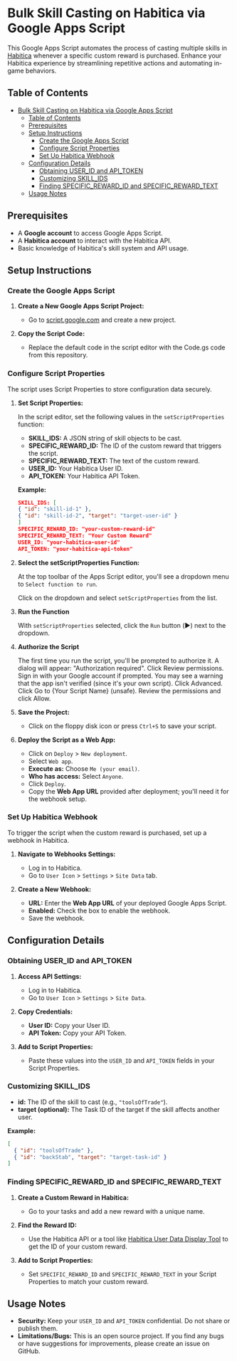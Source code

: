 # Bulk Skill Casting on Habitica via Google Apps Script

This Google Apps Script automates the process of casting multiple skills in [Habitica](https://habitica.com/) whenever a specific custom reward is purchased. Enhance your Habitica experience by streamlining repetitive actions and automating in-game behaviors.

## Table of Contents

- [Bulk Skill Casting on Habitica via Google Apps Script](#bulk-skill-casting-on-habitica-via-google-apps-script)
  - [Table of Contents](#table-of-contents)
  - [Prerequisites](#prerequisites)
  - [Setup Instructions](#setup-instructions)
    - [Create the Google Apps Script](#create-the-google-apps-script)
    - [Configure Script Properties](#configure-script-properties)
    - [Set Up Habitica Webhook](#set-up-habitica-webhook)
  - [Configuration Details](#configuration-details)
    - [Obtaining USER\_ID and API\_TOKEN](#obtaining-user_id-and-api_token)
    - [Customizing SKILL\_IDS](#customizing-skill_ids)
    - [Finding SPECIFIC\_REWARD\_ID and SPECIFIC\_REWARD\_TEXT](#finding-specific_reward_id-and-specific_reward_text)
  - [Usage Notes](#usage-notes)

## Prerequisites

- A **Google account** to access Google Apps Script.
- A **Habitica account** to interact with the Habitica API.
- Basic knowledge of Habitica's skill system and API usage.

## Setup Instructions

### Create the Google Apps Script

1. **Create a New Google Apps Script Project:**

   - Go to [script.google.com](https://script.google.com/) and create a new project.

2. **Copy the Script Code:**

   - Replace the default code in the script editor with the Code.gs code from this repository.
  
### Configure Script Properties

The script uses Script Properties to store configuration data securely.

1. **Set Script Properties:**

   In the script editor, set the following values in the `setScriptProperties` function:

   - **SKILL_IDS:** A JSON string of skill objects to be cast.
   - **SPECIFIC_REWARD_ID:** The ID of the custom reward that triggers the script.
   - **SPECIFIC_REWARD_TEXT:** The text of the custom reward.
   - **USER_ID:** Your Habitica User ID.
   - **API_TOKEN:** Your Habitica API Token.

    **Example:**

    ```json
    SKILL_IDS: [
    { "id": "skill-id-1" },
    { "id": "skill-id-2", "target": "target-user-id" }
    ]
    SPECIFIC_REWARD_ID: "your-custom-reward-id"
    SPECIFIC_REWARD_TEXT: "Your Custom Reward"
    USER_ID: "your-habitica-user-id"
    API_TOKEN: "your-habitica-api-token"
    ```

2. **Select the setScriptProperties Function:**

    At the top toolbar of the Apps Script editor, you'll see a dropdown menu to `Select function to run`.
    
    Click on the dropdown and select `setScriptProperties` from the list.

3. **Run the Function**

    With `setScriptProperties` selected, click the `Run` button (▶️) next to the dropdown.

4. **Authorize the Script**

    The first time you run the script, you'll be prompted to authorize it.
    A dialog will appear: "Authorization required".
    Click Review permissions.
    Sign in with your Google account if prompted.
    You may see a warning that the app isn't verified (since it's your own script).
    Click Advanced.
    Click Go to {Your Script Name} (unsafe).
    Review the permissions and click Allow.


5. **Save the Project:**

   - Click on the floppy disk icon or press `Ctrl+S` to save your script.

6. **Deploy the Script as a Web App:**

   - Click on `Deploy` > `New deployment`.
   - Select `Web app`.
   - **Execute as:** Choose `Me (your email)`.
   - **Who has access:** Select `Anyone`.
   - Click `Deploy`.
   - Copy the **Web App URL** provided after deployment; you'll need it for the webhook setup.
  
### Set Up Habitica Webhook

To trigger the script when the custom reward is purchased, set up a webhook in Habitica.

1. **Navigate to Webhooks Settings:**

   - Log in to Habitica.
   - Go to `User Icon` > `Settings` > `Site Data` tab.

2. **Create a New Webhook:**

   - **URL:** Enter the **Web App URL** of your deployed Google Apps Script.
   - **Enabled:** Check the box to enable the webhook.
   - Save the webhook.

## Configuration Details

### Obtaining USER_ID and API_TOKEN

1. **Access API Settings:**

   - Log in to Habitica.
   - Go to `User Icon` > `Settings` > `Site Data`.

2. **Copy Credentials:**

   - **User ID:** Copy your User ID.
   - **API Token:** Copy your API Token.

3. **Add to Script Properties:**

   - Paste these values into the `USER_ID` and `API_TOKEN` fields in your Script Properties.

### Customizing SKILL_IDS

- **id:** The ID of the skill to cast (e.g., `"toolsOfTrade"`).
- **target (optional):** The Task ID of the target if the skill affects another user.

**Example:**

```json
[
  { "id": "toolsOfTrade" },
  { "id": "backStab", "target": "target-task-id" }
]
```

### Finding SPECIFIC_REWARD_ID and SPECIFIC_REWARD_TEXT

1. **Create a Custom Reward in Habitica:**

   - Go to your tasks and add a new reward with a unique name.

2. **Find the Reward ID:**

   - Use the Habitica API or a tool like [Habitica User Data Display Tool](https://tools.habitica.com) to get the ID of your custom reward.

3. **Add to Script Properties:**

   - Set `SPECIFIC_REWARD_ID` and `SPECIFIC_REWARD_TEXT` in your Script Properties to match your custom reward.

## Usage Notes

- **Security:** Keep your `USER_ID` and `API_TOKEN` confidential. Do not share or publish them.
- **Limitations/Bugs:** This is an open source project. If you find any bugs or have suggestions for improvements, please create an issue on GitHub.

